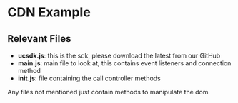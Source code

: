 # CDN Example

## Relevant Files

- **ucsdk.js**: this is the sdk, please download the latest from our GitHub
- **main.js**: main file to look at, this contains event listeners and connection method
- **init.js**: file containing the call controller methods

Any files not mentioned just contain methods to manipulate the dom